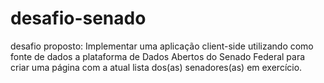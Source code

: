 # desafio-senado
desafio proposto: Implementar uma aplicação client-side utilizando como fonte de dados a plataforma de Dados Abertos do Senado Federal para criar uma página com a atual lista dos(as) senadores(as) em exercício.
